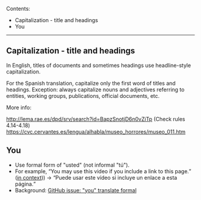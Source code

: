 Contents:
* Capitalization - title and headings
* You
<hr>

## Capitalization - title and headings

In English, titles of documents and sometimes headings use headline-style capitalization.

For the Spanish translation, capitalize only the first word of titles and headings. Exception: always capitalize nouns and adjectives referring to entities, working groups, publications, official documents, etc.

More info:

http://lema.rae.es/dpd/srv/search?id=BapzSnotjD6n0vZiTp (Check rules 4.14-4.18)
https://cvc.cervantes.es/lengua/alhabla/museo_horrores/museo_011.htm

## You
* Use formal form of "usted" (not informal "tú").
* For example, <q>You may use this video if you include a link to this page.</q> ([in context](https://www.w3.org/WAI/videos/standards-and-benefits/#permission))) -> <q>Puede usar este vídeo si incluye un enlace a esta página.</q>
* Background: [GitHub issue: "you" translate formal](https://github.com/w3c/wai-website/issues/123)
